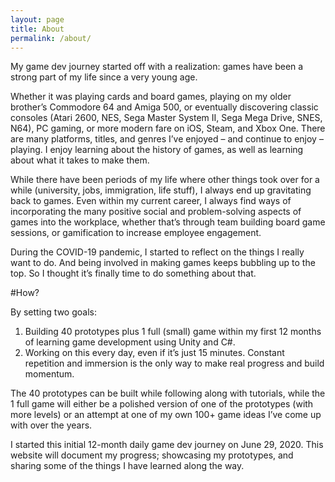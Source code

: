 ```yaml
---
layout: page
title: About
permalink: /about/
---
```


My game dev journey started off with a realization: games have been a strong part of my life since a very young age.

Whether it was playing cards and board games, playing on my older brother’s Commodore 64 and Amiga 500, or eventually discovering classic consoles (Atari 2600, NES, Sega Master System II, Sega Mega Drive, SNES, N64), PC gaming, or more modern fare on iOS, Steam, and Xbox One. There are many platforms, titles, and genres I’ve enjoyed – and continue to enjoy – playing. I enjoy learning about the history of games, as well as learning about what it takes to make them.

While there have been periods of my life where other things took over for a while (university, jobs, immigration, life stuff), I always end up gravitating back to games. Even within my current career, I always find ways of incorporating the many positive social and problem-solving aspects of games into the workplace, whether that’s through team building board game sessions, or gamification to increase employee engagement.

During the COVID-19 pandemic, I started to reflect on the things I really want to do. And being involved in making games keeps bubbling up to the top. So I thought it’s finally time to do something about that.

#How?

By setting two goals:

1. Building 40 prototypes plus 1 full (small) game within my first 12 months of learning game development using Unity and C#.
2. Working on this every day, even if it’s just 15 minutes. Constant repetition and immersion is the only way to make real progress and build momentum.

The 40 prototypes can be built while following along with tutorials, while the 1 full game will either be a polished version of one of the prototypes (with more levels) or an attempt at one of my own 100+ game ideas I’ve come up with over the years.

I started this initial 12-month daily game dev journey on June 29, 2020. This website will document my progress; showcasing my prototypes, and sharing some of the things I have learned along the way.